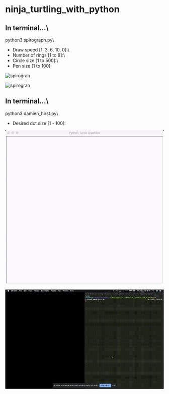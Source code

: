 # ninja_turtling_with_python

## In terminal...\
python3 spirograph.py\
- Draw speed [1, 3, 6, 10, 0]:\
- Number of rings [1 to 8]:\
- Circle size [1 to 500]:\
- Pen size [1 to 100]:

![spirograh](assets/spirograh_00.gif)

![spirograh](assets/spirograh_01.gif)


## In terminal...\
python3 damien_hirst.py\
- Desired dot size [1 - 100]:

![damien_hirst](assets/damien_hirst_00.gif)

![damien_hirst](assets/damien_hirst_01.gif)
